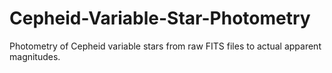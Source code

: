 # Cepheid-Variable-Star-Photometry
Photometry of Cepheid variable stars from raw FITS files to actual apparent magnitudes.
